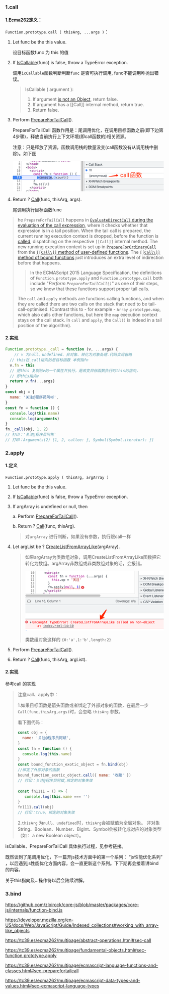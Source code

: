 ### 1.call

#### 1.Ecma262定义：

`Function.prototype.call ( thisArg, ...args )`：

1. Let func be the this value. 

   设目标函数func 为 this 的值

2. If [IsCallable](https://tc39.es/ecma262/multipage/abstract-operations.html#sec-iscallable)(func) is false, throw a TypeError exception.

   调用`icCallable`函数判断判断`func` 是否可执行调用, func不能调用咋抛出错误。

   >  IsCallable ( argument ):
   >
   > 1. If argument [is not an Object](https://tc39.es/ecma262/multipage/ecmascript-data-types-and-values.html#sec-object-type), return false.
   > 2. If argument has a [[Call]] internal method, return true.
   > 3. Return false.

3. Perform [PrepareForTailCall](https://tc39.es/ecma262/multipage/ecmascript-language-functions-and-classes.html#sec-preparefortailcall)().

   PrepareForTailCall 函数作用是：尾调用优化，在调用目标函数之前(即下边第4步骤)，释放当前执行上下文环境(即call函数的)相关资源。

   注意：只是释放了资源，函数调用栈的数量没变(call函数没有从调用栈中删除)。如下图

   ![image-20221012161538549](../../../image/image-20221012161538549.png)

   

4. Return ? [Call](https://tc39.es/ecma262/multipage/abstract-operations.html#sec-call)(func, thisArg, args).

   尾调用执行目标函数func



[1]: https://developer.mozilla.org/en-US/docs/Web/JavaScript/Reference/Global_Objects/Array/slice#calling_slice_on_non-array_objects	"slice 截non-array 对象"
[2]: https://tc39.es/ecma262/multipage/fundamental-objects.html#sec-function.prototype.call	"ecma262 call标准定义"
[3]: https://tc39.es/ecma262/multipage/abstract-operations.html#sec-iscallable	" isCallable"
[4]: https://stackoverflow.com/questions/50419625/do-bound-functions-support-proper-tail-calls-in-es6	"stackoverflow "

> he `PrepareForTailCall` happens in [`EvaluateDirectCall` during the evaluation of the call expression](https://www.ecma-international.org/ecma-262/6.0/index.html#sec-evaluatedirectcall), where it checks whether that expression is in a tail position. When the tail call is prepared, the current running execution context is dropped, before the function is [called](https://www.ecma-international.org/ecma-262/6.0/index.html#sec-call), dispatching on the respective `[[Call]]` internal method. The new running execution context is set up in [`PrepareForOrdinaryCall`](https://www.ecma-international.org/ecma-262/6.0/index.html#sec-prepareforordinarycall) from the [`[[Call\]]` method of user-defined functions](https://www.ecma-international.org/ecma-262/6.0/index.html#sec-ecmascript-function-objects-call-thisargument-argumentslist). The [`[[Call\]]` method of bound functions](https://www.ecma-international.org/ecma-262/6.0/index.html#sec-bound-function-exotic-objects-call-thisargument-argumentslist) just introduces an extra level of indirection before that happens.
>
> > In the ECMAScript 2015 Language Specification, the definitions of `Function.prototype.apply` and `Function.prototype.call` both include "*Perform `PrepareForTailCall()`*" as one of their steps, so we know that these functions support proper tail calls.
>
> The `call` and `apply` methods are functions calling functions, and when they are called there are two calls on the stack that need to be tail-call-optimised. (Contrast this to - for example - `Array.prototype.map`, which also calls other functions, but here the `map` execution context stays on the call stack. In `call` and `apply`, the `Call()` is indeed in a tail position of the algorithm).

[5]: https://262.ecma-international.org/6.0/#sec-evaluatedirectcall	"Sec-evaluatedirectcall"
[6]: https://tc39.es/ecma262/multipage/indexed-collections.html#sec-array.prototype.map	" ecma 262 map"
[7]: https://262.ecma-international.org/6.0/#sec-evaluatedirectcall	" Runtime Semantics: EvaluateDirectCall( func, thisValue, arguments, tailPosition )"
[8]: https://262.ecma-international.org/6.0/#sec-bound-function-exotic-objects-call-thisargument-argumentslist	" BoundFunctionCreate (targetFunction, boundThis, boundArgs)"

#### 2.实现

```javascript
Function.prototype._call = function (v, ...args) {
	// v 为null、undefined、非对象、转化为对象处理.代码实现省略
  // this在_call指向的是目标函数 本例指fn
  v.fn = this
  // 把this 复制给v的一个属性并执行，是改变目标函数执行时this的指向，
  // 即this指向v
  return v.fn(...args)
}
const obj = {
  name: '关注@程序员阿彬',
}
const fn = function () {
  console.log(this.name)
  console.log(arguments)
}
fn._call(obj, 1, 2)
// 打印：'关注@程序员阿彬'
// 打印：Arguments(2) [1, 2, callee: ƒ, Symbol(Symbol.iterator): ƒ]
```





### 2.apply

#### 1.定义

`Function.prototype.apply ( thisArg, argArray )`

1.  Let func be the this value.

2. If [IsCallable](https://tc39.es/ecma262/multipage/abstract-operations.html#sec-iscallable)(func) is false, throw a TypeError exception.

3. If argArray is undefined or null, then

   a. Perform [PrepareForTailCall](https://tc39.es/ecma262/multipage/ecmascript-language-functions-and-classes.html#sec-preparefortailcall)().

   b. Return ? [Call](https://tc39.es/ecma262/multipage/abstract-operations.html#sec-call)(func, thisArg).

   > 对`argArray` 进行判断，如果没有参数，执行跟call一样

4. Let argList be ? [CreateListFromArrayLike](https://tc39.es/ecma262/multipage/abstract-operations.html#sec-createlistfromarraylike)(argArray).

   >  如果argArray为类数组对象，调用CreateListFromArrayLike函数把它转化为数组。argArray非数组或非类数组对象的话，会报错。
   >
   > ![image-20221012184025986](../../../image/image-20221012184025986.png)
   >
   > 类数组对象这样的 `{0:'a',1:'b',length:2}`

5. Perform [PrepareForTailCall](https://tc39.es/ecma262/multipage/ecmascript-language-functions-and-classes.html#sec-preparefortailcall)().

6.  Return ? [Call](https://tc39.es/ecma262/multipage/abstract-operations.html#sec-call)(func, thisArg, argList).

#### 2.实现

参考call 的实现



> 注意call、apply中：
>
> 1.如果目标函数是箭头函数或者绑定了外部对象的函数，在最后一步`Call(func,thisArg,args)`时，会忽略 `thisArg` 参数。
>
> 看下图代码：
>
> ```javascript
> const obj = {
>   name: '关注@程序员阿斌',
> }
> const fn = function () {
>   console.log(this.name)
> }
> const bound_function_exotic_object = fn.bind(obj)
> //绑定了外部对象的函数
> bound_function_exotic_object.call({ name: '收藏' }) 
> // 打印：关注@程序员阿斌,绑定的对象失效
> 
> const fn1111 = () => {
>    console.log(this.name === '')
> }
> fn1111.call(obj)
> // 打印：true，绑定的对象失效
> ```
>
> 2.`thisArg` 为`null`、`undefined`时，`thisArg`会被赋值为全局对象。 非对象String、Boolean、Number、BigInt、Symbol会被转化成对应的对象类型（如： a new Boolean object）。



isCallable、PrepareForTailCall 具体执行过程，见参考链接。

既然谈到了尾调用优化，下一篇开js技术方面中的第一个系列： “js性能优化系列” ，以后遇到js性能优化方面内容，会一直更新这个系列。下下期再会接着讲bind 的内容。

关于this指向及...操作符以后会陆续讲解。



### 3.bind

https://github.com/zloirock/core-js/blob/master/packages/core-js/internals/function-bind.js

https://developer.mozilla.org/en-US/docs/Web/JavaScript/Guide/Indexed_collections#working_with_array-like_objects

https://tc39.es/ecma262/multipage/abstract-operations.html#sec-call

https://tc39.es/ecma262/multipage/fundamental-objects.html#sec-function.prototype.apply

https://tc39.es/ecma262/multipage/ecmascript-language-functions-and-classes.html#sec-preparefortailcall

https://tc39.es/ecma262/multipage/ecmascript-data-types-and-values.html#sec-ecmascript-language-types



[1]: https://developer.mozilla.org/en-US/docs/Web/JavaScript/Reference/Global_Objects/Array/slice#using_slice_to_convert_array-like_objects_to_arrays	"slice 转array-like 对象 为数组"
[2]: https://github.com/zloirock/core-js/blob/master/packages/core-js/internals/function-bind.js	"Core-js中bind 的实现方法"



> 

